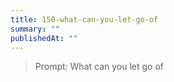 ```yaml
---
title: 150-what-can-you-let-go-of
summary: ""
publishedAt: ""
---
```


> Prompt: What can you let go of


